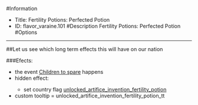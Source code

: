 #Information
 - Title: Fertility Potions: Perfected Potion
 - ID: flavor_varaine.101
#Description
Fertility Potions: Perfected Potion
#Options

___
##Let us see which long term effects this will have on our nation

###Efects:<ul><li>the event [Children to spare](../events/children_to_spare.md) happens</li><li>hidden effect:</li><ul><li>set country flag [unlocked_artifice_invention_fertility_potion](../flags/unlocked_artifice_invention_fertility_potion.md)</li></ul><li>custom tooltip = unlocked_artifice_invention_fertility_potion_tt</li></ul>
